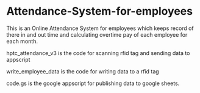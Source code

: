 # Attendance-System-for-employees
This is an Online Attendance System for employees which keeps record of there in and out time and calculating overtime pay of each employee for each month.

hptc_attendance_v3 is the code for scanning rfid tag and sending data to appscript

write_employee_data is the code for writing data to a rfid tag

code.gs is the google appscript for publishing data to google sheets.
